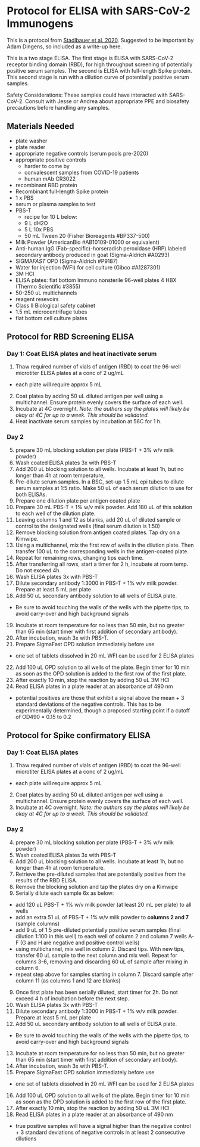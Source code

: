 # Protocol for ELISA with SARS-CoV-2 Immunogens

This is a protocol from [Stadlbauer et al. 2020](https://currentprotocols.onlinelibrary.wiley.com/doi/10.1002/cpmc.100). Suggested to be important by Adam Dingens, so included as a write-up here. 

This is a two stage ELISA. The first stage is ELISA with SARS-CoV-2 receptor binding domain (RBD), for high throughput screening of potentially positive serum samples. The second is ELISA with full-length Spike protein. This second stage is run with a dilution curve of potentially positive serum samples.

Safety Considerations: These samples could have interacted with SARS-CoV-2. Consult with Jesse or Andrea about appropriate PPE and biosafety precautions before handling any samples.

## Materials Needed
- plate washer
- plate reader
- appropriate negative controls (serum pools pre-2020)
- appropriate positive controls 
  - harder to come by
  - convalescent samples from COVID-19 patients
  - human mAb CR3022
- recombinant RBD protein
- Recombinant full-length Spike protein
- 1 x PBS
- serum or plasma samples to test
- PBS-T
  - recipe for 10 L below:
  - 9 L dH2O
  - 5 L 10x PBS
  - 50 mL Tween 20 (Fisher Bioreagents #BP337-500)
- Milk Powder (AmericanBio #AB10109-01000 or equivalent)
- Anti-human IgG (Fab-specific)-horseradish peroxidase (HRP) labeled secondary antibody produced in goat (Sigma-Aldrich #A0293)
- SIGMA*FAST* OPD (Sigma-Aldrich #P9187)
- Water for injection (WFI) for cell culture (Gibco #A1287301)
- 3M HCl
- ELISA plates: flat bottom Immuno nonsterile 96-well plates 4 HBX (Thermo Scientific #3855)
- 50-250 uL multichannels
- reagent resevoirs
- Class II Biological safety cabinet
- 1.5 mL microcentrifuge tubes
- flat bottom cell culture plates

## Protocol for RBD Screening ELISA

### Day 1: Coat ELISA plates and heat inactivate serum
1. Thaw required number of vials of antigen (RBD) to coat the 96-well microtiter ELISA plates at a conc of 2 ug/mL
  - each plate will require approx 5 mL
2. Coat plates by adding 50 uL diluted antigen per well using a multichannel. Ensure protein evenly covers the surface of each well.
3. Incubate at 4C overnight. *Note: the authors say the plates will likely be okay at 4C for up to a week. This should be validated.*
4. Heat inactivate serum samples by incubation at 56C for 1 h.

### Day 2

5. prepare 30 mL blocking solution per plate (PBS-T + 3% w/v milk powder)
6. Wash coated ELISA plates 3x with PBS-T
7. Add 200 uL blocking solution to all wells. Incubate at least 1h, but no longer than 4h at room temperature,
8. Pre-dilute serum samples. In a BSC, set-up 1.5 mL epi tubes to dilute serum samples at 1:5 ratio. Make 50 uL of each serum dilution to use for both ELISAs. 
9. Prepare one dilution plate per antigen coated plate
10. Prepare 30 mL PBS-T + 1% w/v milk powder. Add 180 uL of this solution to each well of the dilution plate.
11. Leaving columns 1 and 12 as blanks, add 20 uL of diluted sample or control to the designated wells (final serum dilution is 1:50)
12. Remove blocking solution from antigen coated plates. Tap dry on a Kimwipe.
13. Using a multichannel, mix the first row of wells in the dilution plate. Then transfer 100 uL to the corresponding wells in the antigen-coated plate. 
14. Repeat for remaining rows, changing tips each time.
15. After transferring all rows, start a timer for 2 h, incubate at room temp. Do not exceed 4h.
16. Wash ELISA plates 3x with PBS-T
17. Dilute secondary antibody 1:3000 in PBS-T + 1% w/v milk powder. Prepare at least 5 mL per plate
18. Add 50 uL secondary antibody solution to all wells of ELISA plate. 
  - Be sure to avoid touching the walls of the wells with the pipette tips, to avoid carry-over and high background signals
19. Incubate at room temperature for no less than 50 min, but no greater than 65 min (start timer with first addition of secondary antibody).
20. After incubation, wash 3x with PBS-T.
21. Prepare SigmaFast OPD solution immediately before use
  - one set of tablets dissolved in 20 mL WFI can be used for 2 ELISA plates
22. Add 100 uL OPD solution to all wells of the plate. Begin timer for 10 min as soon as the OPD solution is added to the first row of the first plate. 
23. After exactly 10 min, stop the reaction by adding 50 uL 3M HCl
24. Read ELISA plates in a plate reader at an absorbance of 490 nm
  - potential positives are those that exhibit a signal above the mean + 3 standard deviations of the negative controls. This has to be experimentally determined, though a proposed starting point if a cutoff of OD490 = 0.15 to 0.2

## Protocol for Spike confirmatory ELISA

### Day 1: Coat ELISA plates
1. Thaw required number of vials of antigen (RBD) to coat the 96-well microtiter ELISA plates at a conc of 2 ug/mL
  - each plate will require approx 5 mL
2. Coat plates by adding 50 uL diluted antigen per well using a multichannel. Ensure protein evenly covers the surface of each well.
3. Incubate at 4C overnight. *Note: the authors say the plates will likely be okay at 4C for up to a week. This should be validated.*

### Day 2

4. prepare 30 mL blocking solution per plate (PBS-T + 3% w/v milk powder)
5. Wash coated ELISA plates 3x with PBS-T
6. Add 200 uL blocking solution to all wells. Incubate at least 1h, but no longer than 4h at room temperature.
7. Retrieve the pre-diluted samples that are potentially positive from the results of the RBD ELISA.
9. Remove the blocking solution and tap the plates dry on a Kimwipe
8. Serially dilute each sample 6x as below:
  - add 120 uL PBS-T + 1% w/v milk powder (at least 20 mL per plate) to all wells
  - add an extra 51 uL of PBS-T + 1% w/v milk powder to **columns 2 and 7** (sample columns)
  - add 9 uL of 1:5 pre-diluted potentially positive serum samples (final dilution 1:100 in this well) to each well of column 2 and column 7 wells A-F (G and H are negative and positive control wells)
  - using multichannel, mix well in column 2. Discard tips. With new tips, transfer 60 uL sample to the next column and mix well. Repeat for columns 3-6, removing and discarding 60 uL of sample after mixing in column 6. 
  - repeat step above for samples starting in column 7. Discard sample after column 11 (as columns 1 and 12 are blanks)
9. Once first plate has been serially diluted, start timer for 2h. Do not exceed 4 h of incubation before the next step.
10. Wash ELISA plates 3x with PBS-T
11. Dilute secondary antibody 1:3000 in PBS-T + 1% w/v milk powder. Prepare at least 5 mL per plate
12. Add 50 uL secondary antibody solution to all wells of ELISA plate. 
  - Be sure to avoid touching the walls of the wells with the pipette tips, to avoid carry-over and high background signals
13. Incubate at room temperature for no less than 50 min, but no greater than 65 min (start timer with first addition of secondary antibody).
14. After incubation, wash 3x with PBS-T.
15. Prepare SigmaFast OPD solution immediately before use
  - one set of tablets dissolved in 20 mL WFI can be used for 2 ELISA plates
16. Add 100 uL OPD solution to all wells of the plate. Begin timer for 10 min as soon as the OPD solution is added to the first row of the first plate. 
17. After exactly 10 min, stop the reaction by adding 50 uL 3M HCl
18. Read ELISA plates in a plate reader at an absorbance of 490 nm
  - true positive samples will have a signal higher than the negative control + 3 standard deviations of negative controls in at least 2 consecutive dilutions
